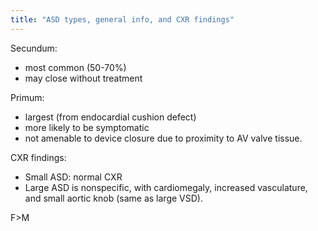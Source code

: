 ```yaml
---
title: "ASD types, general info, and CXR findings"
---
```

Secundum:
- most common (50-70%)
- may close without treatment

Primum:
- largest (from endocardial cushion defect) 
- more likely to be symptomatic
- not amenable to device closure due to proximity to AV valve tissue.

CXR findings:
- Small ASD: normal CXR
- Large ASD is nonspecific, with cardiomegaly, increased vasculature, and small aortic knob (same as large VSD).

F&gt;M

